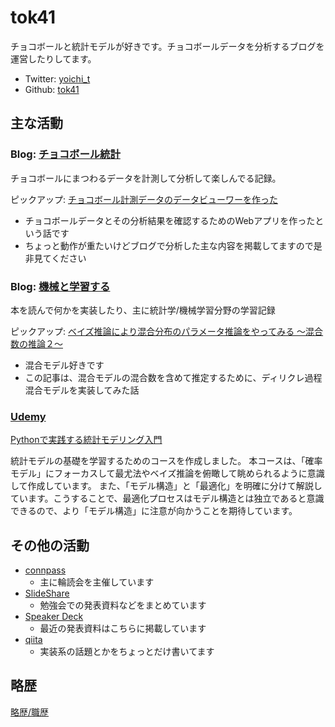 # tok41

チョコボールと統計モデルが好きです。チョコボールデータを分析するブログを運営したりしてます。

- Twitter: [yoichi_t](https://twitter.com/yoichi_t)
- Github: [tok41](https://github.com/tok41)

## 主な活動

### Blog: [チョコボール統計](https://chocolate-ball.hatenablog.com/)

チョコボールにまつわるデータを計測して分析して楽しんでる記録。

ピックアップ: [チョコボール計測データのデータビューワーを作った](https://chocolate-ball.hatenablog.com/entry/2021/01/15/214339)

- チョコボールデータとその分析結果を確認するためのWebアプリを作ったという話です
- ちょっと動作が重たいけどブログで分析した主な内容を掲載してますので是非見てください

### Blog: [機械と学習する](https://learning-with-machine.hatenablog.com/)

本を読んで何かを実装したり、主に統計学/機械学習分野の学習記録

ピックアップ: [ベイズ推論により混合分布のパラメータ推論をやってみる 〜混合数の推論２〜](https://learning-with-machine.hatenablog.com/entry/2020/08/27/190000)

- 混合モデル好きです
- この記事は、混合モデルの混合数を含めて推定するために、ディリクレ過程混合モデルを実装してみた話

### [Udemy](https://www.udemy.com/user/yoichi-tokita/)

[Pythonで実践する統計モデリング入門](https://www.udemy.com/course/python-stats-modeling/?couponCode=68C2670AFD70A40AB1C3)

統計モデルの基礎を学習するためのコースを作成しました。
本コースは、「確率モデル」にフォーカスして最尤法やベイズ推論を俯瞰して眺められるように意識して作成しています。
また、「モデル構造」と「最適化」を明確に分けて解説しています。こうすることで、最適化プロセスはモデル構造とは独立であると意識できるので、より「モデル構造」に注意が向かうことを期待しています。

## その他の活動

- [connpass](https://learn-stats-ml.connpass.com/)
  - 主に輪読会を主催しています
- [SlideShare](https://www.slideshare.net/YoichiTokita)
  - 勉強会での発表資料などをまとめています
- [Speaker Deck](https://speakerdeck.com/tok41)
  - 最近の発表資料はこちらに掲載しています
- [qiita](https://qiita.com/yoichi_t)
  - 実装系の話題とかをちょっとだけ書いてます

## 略歴

[略歴/職歴](career_history.md)
